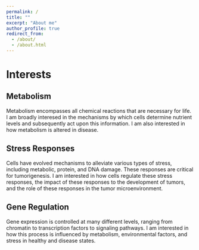 ```yaml
---
permalink: /
title: ""
excerpt: "About me"
author_profile: true
redirect_from: 
  - /about/
  - /about.html
---
```



Interests
======

Metabolism
------
Metabolism encompasses all chemical reactions that are necessary for life. I am broadly interesed in the mechanisms by which cells determine nutrient levels and 
subsequently act upon this information. I am also interested in how metabolism is altered in disease.

Stress Responses
------
Cells have evolved mechanisms to alleviate various types of stress, including metabolic, protein, and DNA damage. These responses are critical for tumorigenesis.
I am interested in how cells regulate these stress responses, the impact of these responses to the development of tumors, and the role of these responses in the 
tumor microenvironment.

Gene Regulation
------
Gene expression is controlled at many different levels, ranging from chromatin to transcription factors to signaling pathways. I am interested in how this process is influenced by metabolism, environmental factors, and stress in healthy and disease states.

